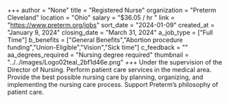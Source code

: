 +++
author = "None"
title = "Registered Nurse"
organization = "Preterm Cleveland"
location = "Ohio"
salary = "$36.05 / hr "
link = "https://www.preterm.org/jobs"
sort_date = "2024-01-09"
created_at = "January 9, 2024"
closing_date = "March 31, 2024"
a_job_type = ["Full Time"]
b_benefits = ["General Benefits","Abortion procedure funding","Union-Eligible","Vision","Sick time"]
c_feedback = ""
aa_degrees_required = "Nursing degree required"
thumbnail = "../../images/Logo02teal_2bf1d46e.png"
+++
Under the supervision of the Director of Nursing.  Perform patient care services in the medical area.  Provide the best possible nursing care by planning, organizing, and implementing the nursing care process. Support Preterm’s philosophy of patient care.